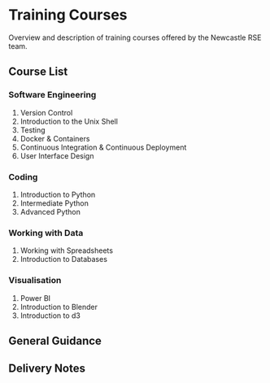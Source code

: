 # Training Courses
Overview and description of training courses offered by the Newcastle RSE team.

## Course List

### Software Engineering

1. Version Control
2. Introduction to the Unix Shell
3. Testing
4. Docker & Containers
5. Continuous Integration & Continuous Deployment
6. User Interface Design

### Coding

1. Introduction to Python
2. Intermediate Python
3. Advanced Python

### Working with Data

1. Working with Spreadsheets
2. Introduction to Databases

### Visualisation

1. Power BI
2. Introduction to Blender
3. Introduction to d3

## General Guidance

## Delivery Notes

